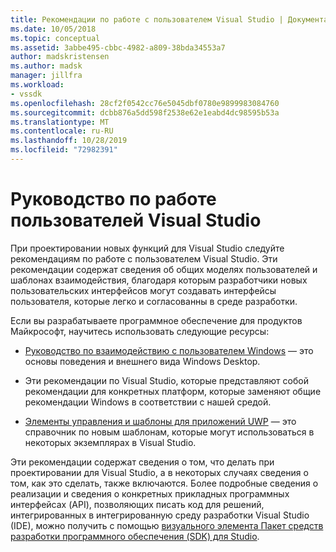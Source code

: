 ```yaml
---
title: Рекомендации по работе с пользователем Visual Studio | Документация Майкрософт
ms.date: 10/05/2018
ms.topic: conceptual
ms.assetid: 3abbe495-cbbc-4982-a809-38bda34553a7
author: madskristensen
ms.author: madsk
manager: jillfra
ms.workload:
- vssdk
ms.openlocfilehash: 28cf2f0542cc76e5045dbf0780e9899983084760
ms.sourcegitcommit: dcbb876a5dd598f2538e62e1eabd4dc98595b53a
ms.translationtype: MT
ms.contentlocale: ru-RU
ms.lasthandoff: 10/28/2019
ms.locfileid: "72982391"
---
```

# <a name="visual-studio-user-experience-guidelines"></a>Руководство по работе пользователей Visual Studio
При проектировании новых функций для Visual Studio следуйте рекомендациям по работе с пользователем Visual Studio. Эти рекомендации содержат сведения об общих моделях пользователей и шаблонах взаимодействия, благодаря которым разработчики новых пользовательских интерфейсов могут создавать интерфейсы пользователя, которые легко и согласованны в среде разработки.

Если вы разрабатываете программное обеспечение для продуктов Майкрософт, научитесь использовать следующие ресурсы:

- [Руководство по взаимодействию с пользователем Windows](/windows/win32/uxguide/guidelines) — это основы поведения и внешнего вида Windows Desktop.

- Эти рекомендации по Visual Studio, которые представляют собой рекомендации для конкретных платформ, которые заменяют общие рекомендации Windows в соответствии с нашей средой.

- [Элементы управления и шаблоны для приложений UWP](/windows/uwp/design/controls-and-patterns) — это справочник по новым шаблонам, которые могут использоваться в некоторых экземплярах в Visual Studio.

Эти рекомендации содержат сведения о том, что делать при проектировании для Visual Studio, а в некоторых случаях сведения о том, как это сделать, также включаются. Более подробные сведения о реализации и сведения о конкретных прикладных программных интерфейсах (API), позволяющих писать код для решений, интегрированных в интегрированную среду разработки Visual Studio (IDE), можно получить с помощью [визуального элемента Пакет средств разработки программного обеспечения (SDK) для Studio](../visual-studio-sdk.md).